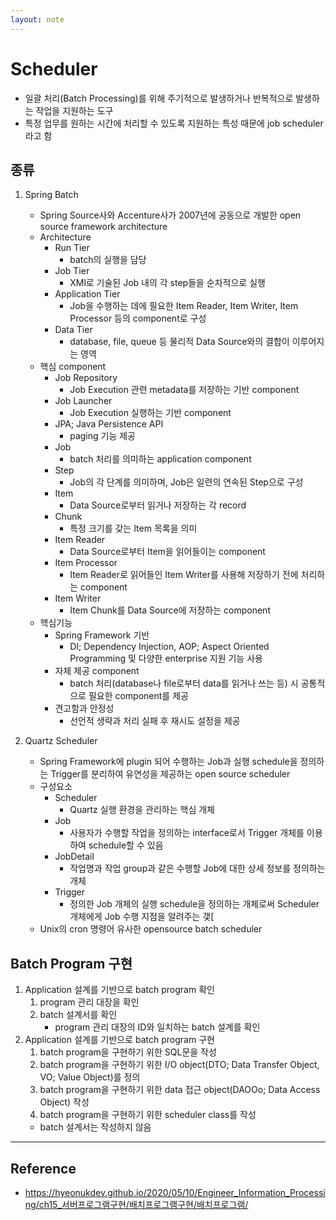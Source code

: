 ```yaml
---
layout: note
---
```


# Scheduler

- 일괄 처리(Batch Processing)를 위해 주기적으로 발생하거나 반복적으로 발생하는 작업을 지원하는 도구
- 특정 업무를 원하는 시간에 처리할 수 있도록 지원하는 특성 때문에 job scheduler라고 함

## 종류

1. Spring Batch
    - Spring Source사와 Accenture사가 2007년에 공동으로 개발한 open source framework architecture
    - Architecture
        - Run Tier
            - batch의 실행을 담당
        - Job Tier
            - XMl로 기술된 Job 내의 각 step들을 순차적으로 실행
        - Application Tier
            - Job을 수행하는 데에 필요한 Item Reader, Item Writer, Item Processor 등의 component로 구성
        - Data Tier
            - database, file, queue 등 물리적 Data Source와의 결합이 이루어지는 영역
    - 핵심 component
        - Job Repository
            - Job Execution 관련 metadata를 저장하는 기반 component
        - Job Launcher
            - Job Execution 실행하는 기반 component
        - JPA; Java Persistence API
            - paging 기능 제공
        - Job
            - batch 처리를 의미하는 application component
        - Step
            - Job의 각 단계를 의미하며, Job은 일련의 연속된 Step으로 구성
        - Item
            - Data Source로부터 읽거나 저장하는 각 record
        - Chunk
            - 특정 크기를 갖는 Item 목록을 의미
        - Item Reader
            - Data Source로부터 Item을 읽어들이는 component
        - Item Processor
            - Item Reader로 읽어들인 Item Writer를 사용해 저장하기 전에 처리하는 component
        - Item Writer
            - Item Chunk를 Data Source에 저장하는 component
    - 핵심기능
        - Spring Framework 기반
            - DI; Dependency Injection, AOP; Aspect Oriented Programming 및 다양한 enterprise 지원 기능 사용
        - 자체 제공 component
            - batch 처리(database나 file로부터 data를 읽거나 쓰는 등) 시 공통적으로 필요한 component를 제공
        - 견고함과 안정성
            - 선언적 생략과 처리 실패 후 재시도 설정을 제공

2. Quartz Scheduler
    - Spring Framework에 plugin 되어 수행하는 Job과 실행 schedule을 정의하는 Trigger를 분리하여 유연성을 제공하는 open source scheduler
    - 구성요소
        - Scheduler
            - Quartz 실행 환경을 관리하는 핵심 개체
        - Job
            - 사용자가 수행할 작업을 정의하는 interface로서 Trigger 개체를 이용하여 schedule할 수 있음
        - JobDetail
            - 작업명과 작업 group과 같은 수행할 Job에 대한 상세 정보를 정의하는 개체
        - Trigger
            - 정의한 Job 개체의 실행 schedule을 정의하는 개체로써 Scheduler 개체에게 Job 수행 지점을 알려주는 갳[
    - Unix의 cron 명령어 유사한 opensource batch scheduler

## Batch Program 구현

1. Application 설계를 기반으로 batch program 확인
    1. program 관리 대장을 확인
    2. batch 설계서를 확인
        - program 관리 대장의 ID와 일치하는 batch 설계를 확인
2. Application 설계를 기반으로 batch program 구현
    1. batch program을 구현하기 위한 SQL문을 작성
    2. batch program을 구현하기 위한 I/O object(DTO; Data Transfer Object, VO; Value Object)를 정의
    3. batch program을 구현하기 위한 data 접근 object(DAOOo; Data Access Object) 작성
    4. batch program을 구현하기 위한 scheduler class를 작성
    - batch 설계서는 작성하지 않음
    
---

## Reference

- https://hyeonukdev.github.io/2020/05/10/Engineer_Information_Processing/ch15_서버프로그램구현/배치프로그램구현/배치프로그램/
